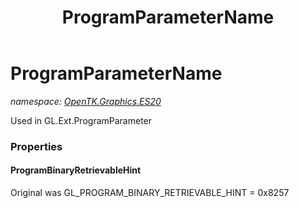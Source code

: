 ﻿---
title: ProgramParameterName
---

# ProgramParameterName
_namespace: [OpenTK.Graphics.ES20](N-OpenTK.Graphics.ES20.html)_

Used in GL.Ext.ProgramParameter



### Properties

#### ProgramBinaryRetrievableHint
Original was GL_PROGRAM_BINARY_RETRIEVABLE_HINT = 0x8257


